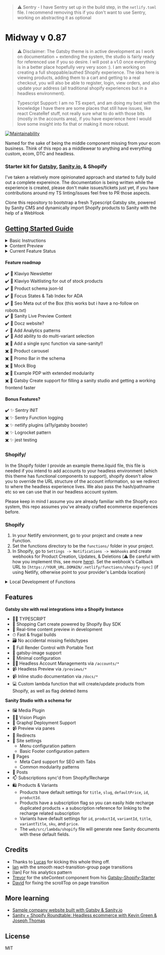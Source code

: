 > ⚠️ Sentry - I have Sentry set up in the build step, in the `netlify.toml` file. I recommend removing this if you don't want to use Sentry, working on abstracting it as optional

# Midway v 0.87

> ⚠️ Disclaimer: The Gatsby theme is in active development as I work on documentation + extending the system, the studio is fairly ready for referenced use if you so desire. I will post a v1.0 once everything is in a better place hopefully very very soon :). I am working on creating a full shoppable/authed Shopify experience. The idea here is viewing products, adding them to a cart and getting to a real checkout, you will also be able to register, login, view orders, and also update your address (all traditional shopify experiences but in a headless environment).

> Typescript Support: I am no TS expert, and am doing my best with the knowledge I have there are some places that still have issues, like react CreateRef stuff, not really sure what to do with those bits (mostly in the accounts area), if you have experience here I would love some insight into fix that or making it more robust.

[![Maintainability](https://api.codeclimate.com/v1/badges/b3740045b486ca07badc/maintainability)](https://codeclimate.com/github/ctrl-alt-del-world/midway/maintainability)

Named for the sake of being the middle component missing from your ecom business. Think of this repo as a middlewear to anything and everything custom, ecom, DTC and headless.

### Starter kit for [Gatsby](https://www.gatsbyjs.org/), [Sanity.io](https://www.sanity.io), & Shopify

I've taken a relatively more opinionated approach and started to fully build out a complete expereince. The documentation is being written while the experience is created, please don't make issues/tickets just yet, if you have contributions around my TS linting/issues feel free to PR those aspects.

Clone this repository to bootstrap a fresh Typescript Gatsby site, powered by Sanity CMS and dynamically import Shopify products to Sanity with the help of a WebHook

## [Getting Started Guide](https://midway.ctrlaltdel.world/getting-started)

<details>
<summary>Basic Instructions</summary>

### Initial Setup
1. Remove remote repo by entering `rm -rf .git`
2. Either create a new repo in this folder and version control both Sanity & Gatsby, or set up new repos for both folders

### Studio/
1. In the `studio` folder run `sanity init` and create a new project.
2. Update the studio name in `studio/package.json`.
3. Edit schemas, add different content types, find out more here: [Sanity Docs](https://www.sanity.io/docs/sanity-studio)
4. Include these schemas in the `deskStructure.js` export (include a fun icon!)

The studio is ready/useful, I'll more than likely further modify the structure, like moving the default shopify items into a tab.

### Web/
1. Rename `env.example` to `.env` by typing `mv env.example .env` in your terminal.
2. Enter your Sanity API keys in the `.env` file.
  * `SANITY_API_TOKEN`
  * `SANITY_DATASET`
  * `SANITY_PROJECT_ID`
3. Enter your Shopify API keys and urls to the `.env` file.
   * `GATSBY_SHOPIFY_GRAPHQL_URL` - this url is to your Shopify store graphql data source. e.g - `[mystore].myshopify.com/api/graphql`  *NOTE:* there is no `http(s)` before the url structure
   * `GATSBY_SHOPIFY_TOKEN` - also known as the **Storefront Access Token**
   * `GATSBY_SHOPIFY_STORE` - this is the url to your Shopify store. e.g. - `https://[mystore].myshopify.com/` - *Note:* there is `https` before the URL
   * `SHOPIFY_SECRET` - this is your webhook secret. Once you create a webhook in Shopify you will see this token below your webhooks `https://[mystore].myshopify.com/admin/settings/notifications`
   * `SHOPIFY_API_KEY` - We use the Admin API to sync products, so we need this to fetch additional data in the sync function
   * `SHOPIFY_API_PASSWORD` - Again we need this for the Admin API in the product SYNC
4. Modify `gatsby-config.js` and add your site title, etc.
5. Develop your front end, etc. (purposely left this ultra stripped-down)
6. Create a repo specifically for your Gatsby build, host with Netlify or anywhere you can have a Lambda function.
</details>

<details>
<summary>Content Preview</summary>

### Why
Previewing content is a priority client experience. As a result we implement this out of the box, please keep in mind the pattern + graphql does require groq experience. I wrote an [article documenting](https://medium.com/the-couch/live-preview-in-gatsby-without-the-cost-21f8ac0337bb) this experience. I will echo some of that below for this particular experience.

### Enable API access to local for testing
Inside of the manage panel in Sanity, make sure you navigate to settings->api->cors origins and enable the localhost with the correct port, in our case `http://localhost:8000` with allow creditials.

### Frontend Preview
Inside of our Gatsby experience you'll notice a `previews.tsx` within our pages, you'll also find our config is extended with `gatsby-plugin-create-client-paths` to include the `previews/` route as a dynamic experience. This allows us to param this route without causing a 404 in Gatsby.

### Sanity preview locally
Inside  of the Sanity structure builder for `pages` and `products` I have referenced a new view component. This adds a preview link to the Sanity admin. That componenet: `studio/structure/views/preview.js` has a production url (where your live site lives) and a local url: `http://localhost:8000`, update accordingly.
</details>


<details>
<summary>Current Feature Status</summary>

✔️ Gatbsy Typescript style  
✔️ Fetching data and building pages from Sanity  
✔️ Cart object created via the buy-sdk  
✔️ Lambda functions being built from src->functions  
✔️ Ability to login  
✔️ Ability to register  
✔️ Ability to logout  
✔️ Better error handling for register  
✔️ Ability to activate accounts  
✔️ Ability to forgot passwords  
✔️ Ability to reset passwords  
✔️ account status in the header + logout  
✔️ view single product detail  
✔️ ability to add to cart  
✔️ Ability to quick add to cart  
✔️ cart visible on the frontend  
✔️ Add/remove items from the cart  
✔️ Ability to see orders  
✖️ Add/remove addresses  
✖️ Ability to see/edit addresses  
</details>


#### Feature roadmap
✔️ 🍝 Klaviyo Newsletter  
✔️ 🍝 Klaviyo Waitlisting for out of stock products  
✔️ 🍝 Product schema json-ld  
✔️ 🍝 Focus States & Tab Index for ADA  
✔️ 🍝 Seo Meta out of the Box (this works but i have a no-follow on robots.txt)  
✔️ 🍝 Sanity Live Preview Content  
✔️ 🍝 Docz website?  
✔ 🍝 Add Analytics patterns   
✔️ 🍝 Add ability to do multi-variant selection  
✖️ 🍝 Add a single sync function via sane-sanity!!  
✖️ 🍝 Product carousel  
✖️ 🍝 Promo Bar in the schema  
✖️ 🍝 Mock Blog  
✖️ 🍝 Example PDP with extended modularity  
✖️ 🍝 Gatsby Create support for filling a sanity studio and getting a working frontend faster  

#### Bonus Features?
✔️ ✨ Sentry INIT  
✖️ ✨ Sentry Function logging  
✖️ ✨ netlify plugins (a11y/gatsby booster)  
✖️ ✨ Logrocket pattern  
✖️ ✨ jest testing  

### Shopify/
In the Shopify folder I provide an example theme.liquid file, this file is needed if you intend to add accounts to your headless environment (which this theme has functional components to support), shopify doesn't allow you to override the URL structure of the account information, so we redirect to where the headless experience lives. We also pass the hash/pathname etc so we can use that in our headless account system.

Please keep in mind I assume you are already familiar with the Shopify eco system, this repo assumes you've already crafted ecommerce experiences before.

### Shopify

1. In your Netlify environment, go to your project and create a new Function.
2. Set the functions directory to be the `functions/` folder in your project.
3. In Shopify, go to `Settings -> Notifications -> Webhooks` and create webhooks for Product Creation, Updates, & Deletions (⚠️ Be careful with how you implement this, see more [here](https://github.com/lucasvocos/gatsby-sanity-shopify/blob/d69ed053dfa3e21b17a1c10e1b5697044774f70d/web/functions/shopify.js#L171)). Set the webhook's Callback URL to `[https://YOUR_URL.DOMAIN/.netlify/functions/shopify-sync]` (if using Netlify, otherwise point to your provider's Lambda location)

<details>
<summary>Local Development of Functions</summary>
You can alternatively run your webhook locally, you can do this with ngrok
  <ol>
    <li>npm install ngrok -g</li>
<li>ngrok http [:PORT]</li>
<li>Point Shopify webhook to the above url +  /.netlify/functions/shopify-sync</li>
  </ol>
</details>

## Features

**Gatsby site with real integrations into a Shopify Instance**
  * 👨‍💻 TYPESCRIPT
  * 🛒 Shopping Cart create powered by Shopify Buy SDK
  * 📡 Real-time content preview in development
  * ⏱ Fast & frugal builds
  * 🗃 No accidental missing fields/types
  * 🧰 Full Render Control with Portable Text
  * 📸 gatsby-image support
  * 🔧 Minimal configuration
  * 💆‍♀️ Headless Account Managements via `/accounts/*`
  * 📹 Headless Preview via `/previews/*`
  * 📹 Inline studio documentation via `/docs/*`
  * 💻 Custom lambda function that will create/update products from Shopify, as well as flag deleted items

**Sanity Studio with a schema for**
  * 🖼️ Media Plugin
  * 👨‍💻 Vision Plugin
  * 🚀 Graphql Deployment Support
  * 📹 Preview via panes
  * 🔀 Redirects
  * 🏢 Site settings
    * Menu configuration pattern
    * Basic Footer configuration pattern
  * 📃 Pages
    * Meta Card support for SEO with Tabs
    * Common modularity patterns
  * 📰 Posts
  * 📫 Subscriptions sync'd from Shopify/Recharge
  * 🛍 Products & Variants
    * Products have default settings for `title`, `slug`, `defaultPrice`, `id`, `productId`.
    * Products have a subscription flag so you can easily hide recharge duplicated products + a subscription reference for linking to the recharge related subscription
    * Variants have default settings for `id`, `productId`, `variantId`, `title`, `variantTitle`, `sku`, and `price`.
    * The `web/src/lambda/shopify` file will generate new Sanity documents with these default fields.

## Credits
 * Thanks to [Lucas](https://github.com/lucasvocos/gatsby-sanity-shopify) for kicking this whole thing off.  
 * [Ian](https://github.com/dictions) with the smooth react-transition-group page transitions  
 * [Ian] For his analytics pattern  
 * [Trevor](https://github.com/thetrevorharmon) for the siteContext component from his [Gatsby-Shopify-Starter](https://github.com/thetrevorharmon/sell-things-fast/blob/master/src/context/StoreContext.js)  
 * [David](https://github.com/blimpmason) for fixing the scrollTop on page transition  


## More learning

* [Sample company website built with Gatsby & Sanity.io](https://github.com/sanity-io/example-company-website-gatsby-sanity-combo)
* [Sanity + Shopify Roundtable: Headless ecommerce with Kevin Green & Joseph Thomas](https://www.youtube.com/watch?v=4mgI333aGvo)

## License

MIT
